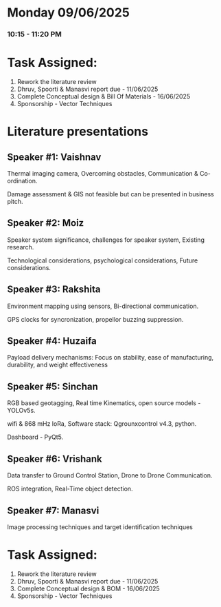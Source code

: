 # Monday 09/06/2025

### 10:15 - 11:20 PM

# Task Assigned: 
1. Rework the literature review
2. Dhruv, Spoorti & Manasvi report due - 11/06/2025
3. Complete Conceptual design & Bill Of Materials - 16/06/2025
4. Sponsorship - Vector Techniques 

# Literature presentations

## Speaker #1: Vaishnav 
Thermal imaging camera, Overcoming obstacles, Communication & Co-ordination.

Damage assessment & GIS not feasible but can be presented in business pitch.
## Speaker #2: Moiz 
Speaker system significance, challenges for speaker system, Existing research.

Technological considerations, psychological considerations, Future considerations.
## Speaker #3: Rakshita 
Environment mapping using sensors, Bi-directional communication.

GPS clocks for syncronization, propellor buzzing suppression.
## Speaker #4: Huzaifa
Payload delivery mechanisms: Focus on stability, ease of manufacturing, durability, and weight effectiveness 
## Speaker #5: Sinchan 
RGB based geotagging, Real time Kinematics, open source models - YOLOv5s.

wifi & 868 mHz loRa, Software stack: Qgrounxcontrol v4.3, python.

Dashboard - PyQt5.
## Speaker #6: Vrishank 
Data transfer to Ground Control Station, Drone to Drone Communication.

ROS integration, Real-Time object detection. 
## Speaker #7: Manasvi
Image processing techniques and target identification techniques 


# Task Assigned: 
1. Rework the literature review
2. Dhruv, Spoorti & Manasvi report due - 11/06/2025
3. Complete Conceptual design & BOM - 16/06/2025
4. Sponsorship - Vector Techniques 
